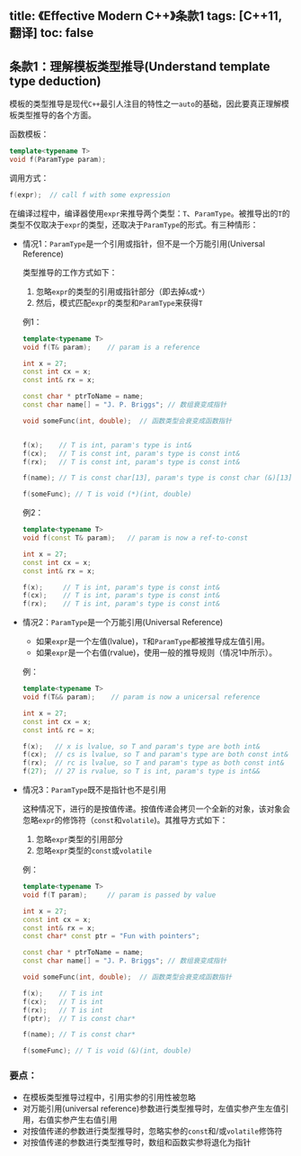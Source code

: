 title: 《Effective Modern C++》条款1
tags: [C++11, 翻译]
toc: false
---

## 条款1：理解模板类型推导(Understand template type deduction)

模板的类型推导是现代`C++`最引人注目的特性之一`auto`的基础，因此要真正理解模板类型推导的各个方面。

函数模板：
```C++
template<typename T>
void f(ParamType param);
```

调用方式：
```C++
f(expr);  // call f with some expression
```

在编译过程中，编译器使用`expr`来推导两个类型：`T`、`ParamType`。被推导出的`T`的类型不仅取决于`expr`的类型，还取决于`ParamType`的形式。有三种情形：

<!-- more -->

- 情况1：`ParamType`是一个引用或指针，但不是一个万能引用(Universal Reference)

  类型推导的工作方式如下：
  1. 忽略`expr`的类型的引用或指针部分（即去掉`&`或`*`）
  2. 然后，模式匹配`expr`的类型和`ParamType`来获得`T`

  例1：
  ```C++
  template<typename T>
  void f(T& param);    // param is a reference

  int x = 27;
  const int cx = x;
  const int& rx = x; 

  const char * ptrToName = name;
  const char name[] = "J. P. Briggs"; // 数组衰变成指针

  void someFunc(int, double);  // 函数类型会衰变成函数指针


  f(x);    // T is int, param's type is int&
  f(cx);   // T is const int, param's type is const int&
  f(rx);   // T is const int, param's type is const int&

  f(name); // T is const char[13], param's type is const char (&)[13]

  f(someFunc); // T is void (*)(int, double)
  ```

  例2：
  ```C++
  template<typename T>
  void f(const T& param);   // param is now a ref-to-const

  int x = 27;
  const int cx = x;
  const int& rx = x;

  f(x);     // T is int, param's type is const int&
  f(cx);    // T is int, param's type is const int&
  f(rx);    // T is int, param's type is const int&
  ```

- 情况2：`ParamType`是一个万能引用(Universal Reference)

  - 如果`expr`是一个左值(lvalue)，`T`和`ParamType`都被推导成左值引用。
  - 如果`expr`是一个右值(rvalue)，使用一般的推导规则（情况1中所示）。

  例：
  ```C++
  template<typename T>
  void f(T&& param);    // param is now a unicersal reference

  int x = 27;
  const int cx = x;
  const int& rc = x;

  f(x);   // x is lvalue, so T and param's type are both int& 
  f(cx);  // cs is lvalue, so T and param's type are both const int&
  f(rx);  // rc is lvalue, so T and param's type as both const int&
  f(27);  // 27 is rvalue, so T is int, param's type is int&&
  ```

- 情况3：`ParamType`既不是指针也不是引用

  这种情况下，进行的是按值传递。按值传递会拷贝一个全新的对象，该对象会忽略`expr`的修饰符（`const`和`volatile`)。其推导方式如下：
  1. 忽略`expr`类型的引用部分
  2. 忽略`expr`类型的`const`或`volatile`

  例：
  ```C++
  template<typename T>
  void f(T param);     // param is passed by value

  int x = 27;
  const int cx = x;
  const int& rx = x;
  const char* const ptr = "Fun with pointers";

  const char * ptrToName = name;
  const char name[] = "J. P. Briggs"; // 数组衰变成指针

  void someFunc(int, double);  // 函数类型会衰变成函数指针

  f(x);    // T is int
  f(cx);   // T is int
  f(rx);   // T is int
  f(ptr);  // T is const char*

  f(name); // T is const char*

  f(someFunc); // T is void (&)(int, double)
  ```

### 要点：

- 在模板类型推导过程中，引用实参的引用性被忽略
- 对万能引用(universal reference)参数进行类型推导时，左值实参产生左值引用，右值实参产生右值引用
- 对按值传递的参数进行类型推导时，忽略实参的`const`和/或`volatile`修饰符
- 对按值传递的参数进行类型推导时，数组和函数实参将退化为指针
